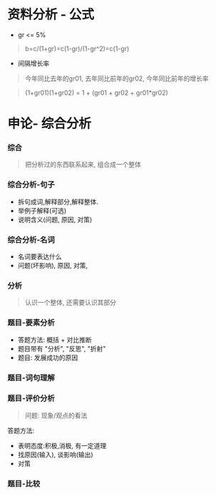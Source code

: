 
# 资料分析 - 公式
- gr <= 5%
> b=c/(1+gr)=c(1-gr)/(1-gr^2)=c(1-gr)
- 间隔增长率
> 今年同比去年的gr01, 去年同比前年的gr02, 今年同比前年的增长率

> (1+gr01)(1+gr02) = 1 + (gr01 + gr02 + gr01*gr02)

# 申论- 综合分析
### 综合
> 把分析过的东西联系起来, 组合成一个整体
### 综合分析-句子
- 拆句成词,解释部分,解释整体.
- 举例子解释(可选)
- 说明含义(问题, 原因, 对策)
### 综合分析-名词
- 名词要表达什么
- 问题(坏影响), 原因, 对策,  

### 分析
> 认识一个整体, 还需要认识其部分
### 题目-要素分析
- 答题方法: 概括 + 对比推断
- 题目带有 "分析", "反思", "折射"
- 题目: 发展成功的原因
### 题目-词句理解
### 题目-评价分析
> 问题: 现象/观点的看法

答题方法:
- 表明态度:积极,消极, 有一定道理
- 找原因(输入), 谈影响(输出)
- 对策

### 题目-比较
